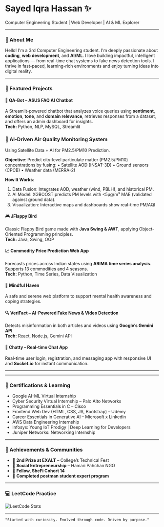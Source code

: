 # Sayed Iqra Hassan ✨  
Computer Engineering Student | Web Developer | AI & ML Explorer  

---

### 🔹 About Me

Hello! I'm a 3rd Computer Engineering student. I'm deeply passionate about **coding**, **web development**, and **AI/ML**. I love building impactful, intelligent applications — from real-time chat systems to fake news detection tools. I thrive in fast-paced, learning-rich environments and enjoy turning ideas into digital reality.

---

### 🚀 Featured Projects

#### 🧠 **QA-Bot – ASUS FAQ AI Chatbot**
A Streamlit-powered chatbot that analyzes voice queries using **sentiment**, **emotion**, **tone**, and **domain relevance**, retrieves responses from a dataset, and offers an admin dashboard for insights.  
**Tech:** Python, NLP, MySQL, Streamlit  

### 🌱 AI-Driven Air Quality Monitoring System
 Using Satellite Data + AI for PM2.5/PM10 Prediction.
 
 **Objective**:
 Predict city-level particulate matter (PM2.5/PM10) concentrations by fusing:
 • Satellite AOD (INSAT-3D)
 • Ground sensors (CPCB)
 • Weather data (MERRA-2)
 
 **How It Works**:
 1. Data Fusion: Integrates AOD, weather (wind, PBLH), and historical PM.
 2. AI Model: XGBOOST predicts PM levels with <5µg/m³ MAE (validated against ground data).
 3. Visualization: Interactive maps and dashboards show real-time PM/AQI

#### 🎮 **JFlappy Bird**
Classic Flappy Bird game made with **Java Swing & AWT**, applying Object-Oriented Programming principles.  
**Tech:** Java, Swing, OOP  

#### 📈 **Commodity Price Prediction Web App**
Forecasts prices across Indian states using **ARIMA time series analysis**. Supports 13 commodities and 4 seasons.  
**Tech:** Python, Time Series, Data Visualization  

#### 🧠 **Mindful Haven**
A safe and serene web platform to support mental health awareness and coping strategies.  

#### 🔍 **VeriFact – AI-Powered Fake News & Video Detection**
Detects misinformation in both articles and videos using **Google’s Gemini API**.  
**Tech:** React, Node.js, Gemini API  

#### 💬 **Chatty – Real-time Chat App**
Real-time user login, registration, and messaging app with responsive UI and **Socket.io** for instant communication.  

---

---
### 📜 Certifications & Learning

- Google AI-ML Virtual Internship  
- Cyber Security Virtual Internship – Palo Alto Networks  
- Programming Essentials in C – Cisco  
- Frontend Web Dev (HTML, CSS, JS, Bootstrap) – Udemy  
- Career Essentials in Generative AI – Microsoft x LinkedIn  
- AWS Data Engineering Internship  
- Infosys: Young IoT Prodigy | Deep Learning for Developers  
- Juniper Networks: Networking Internship  

---

### 🏅 Achievements & Communities

- 🥈 **2nd Prize at EXALT** – College’s Technical Fest  
- 🌱 **Social Entrepreneurship** – Hamari Pahchan NGO  
- 🚀 **Fellow, SheFi Cohort 14**
- 🚀 **Completed postman student expert program**

---

### 💻 LeetCode Practice

![LeetCode Stats](https://leetcard.jacoblin.cool/Iqra_Sayed?theme=dark&font=Consolas)

---

```text
"Started with curiosity. Evolved through code. Driven by purpose."

